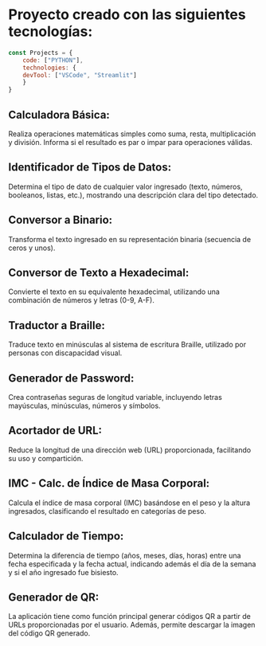 
# Proyecto creado con las siguientes tecnologías:

```javascript
const Projects = {
  	code: ["PYTHON"],
	technologies: {
	devTool: ["VSCode", "Streamlit"]
	}
}
```

## Calculadora Básica:

Realiza operaciones matemáticas simples como suma, resta, multiplicación y división. Informa si el resultado es par o impar para operaciones válidas.

## Identificador de Tipos de Datos:

Determina el tipo de dato de cualquier valor ingresado (texto, números, booleanos, listas, etc.), mostrando una descripción clara del tipo detectado.

## Conversor a Binario:

Transforma el texto ingresado en su representación binaria (secuencia de ceros y unos).

## Conversor de Texto a Hexadecimal:

Convierte el texto en su equivalente hexadecimal, utilizando una combinación de números y letras (0-9, A-F).

## Traductor a Braille:

Traduce texto en minúsculas al sistema de escritura Braille, utilizado por personas con discapacidad visual.

## Generador de Password:

Crea contraseñas seguras de longitud variable, incluyendo letras mayúsculas, minúsculas, números y símbolos.

## Acortador de URL:

Reduce la longitud de una dirección web (URL) proporcionada, facilitando su uso y compartición.

## IMC - Calc. de Índice de Masa Corporal:

Calcula el índice de masa corporal (IMC) basándose en el peso y la altura ingresados, clasificando el resultado en categorías de peso.

## Calculador de Tiempo:

Determina la diferencia de tiempo (años, meses, días, horas) entre una fecha especificada y la fecha actual, indicando además el día de la semana y si el año ingresado fue bisiesto.

## Generador de QR:
La aplicación tiene como función principal generar códigos QR a partir de URLs proporcionadas por el usuario. Además, permite descargar la imagen del código QR generado.


